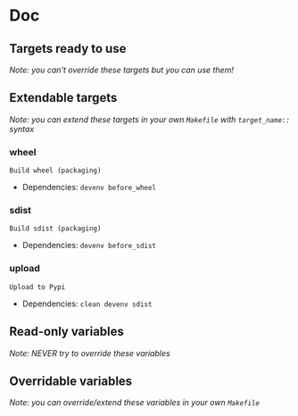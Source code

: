 






# Doc

## Targets ready to use

*Note: you can't override these targets but you can use them!*


    

    

    


## Extendable targets

*Note: you can extend these targets in your own `Makefile` with `target_name::` syntax*


    
        
### wheel

```
Build wheel (packaging)

```

- Dependencies: `devenv before_wheel`

    

    
        
### sdist

```
Build sdist (packaging)

```

- Dependencies: `devenv before_sdist`

    

    
        
### upload

```
Upload to Pypi

```

- Dependencies: `clean devenv sdist`

    


## Read-only variables

*Note: NEVER try to override these variables*



## Overridable variables

*Note: you can override/extend these variables in your own `Makefile`*


